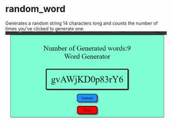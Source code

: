 # random_word
Generates a random string 14 characters long and counts the number of times you've clicked to generate one.
<img src="https://github.com/Mortr0n/random_word/blob/8808251141e18ad2572fdb9e503a2ef420d243c4/Random_Word_Reset.PNG">
